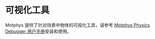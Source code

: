 # 可视化工具

Motphys 提供了针对场景中物体的可视化工具，请参考 [Motphys Physics Debugger 用户手册](https://docs.motphys.com/Packages/com.motphys.debugdraw.editor@2.0.0-beta.5/manual/index.html)安装和使用。
